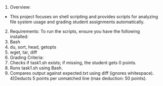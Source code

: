 1) Overview:
- This project focuses on shell scripting and provides scripts for analyzing file system usage and grading student assignments automatically.
2) Requirements:
To run the scripts, ensure you have the following installed:
  1) Bash
  2) du, sort, head, getopts
  3) wget, tar, diff
3) Grading Criteria:
  1) Checks if task1.sh exists; if missing, the student gets 0 points.
  2) Runs task1.sh using Bash.
  3) Compares output against expected.txt using diff (ignores whitespace).
  4)Deducts 5 points per unmatched line (max deduction: 50 points).
